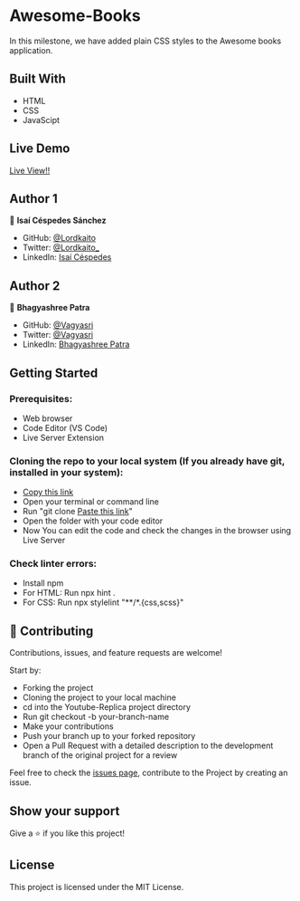 # Awesome-Books

In this milestone, we have added plain CSS styles to the Awesome books application.

## Built With

- HTML
- CSS
- JavaScipt

## Live Demo

[Live View!!](https://lordkaito.github.io/Awesome-books/)

## Author 1
👤 **Isaí Céspedes Sánchez**

- GitHub: [@Lordkaito](https://github.com/Lordkaito)
- Twitter: [@Lordkaito_](https://twitter.com/Lordkaito_)
- LinkedIn: [Isaí Céspedes](https://www.linkedin.com/in/isai-c%C3%A9spedes-4164a51b4/)

## Author 2
👤 **Bhagyashree Patra**

- GitHub: [@Vagyasri](https://github.com/Vagyasri)
- Twitter: [@Vagyasri](https://twitter.com/Vagyasri)
- LinkedIn: [Bhagyashree Patra](https://www.linkedin.com/in/bhagyashree-patra-029bb059/)

## Getting Started

### Prerequisites:

- Web browser
- Code Editor (VS Code)
- Live Server Extension

### Cloning the repo to your local system (If you already have git, installed in your system):

- [Copy this link](https://github.com/Lordkaito/Awesome-books.git)
- Open your terminal or command line
- Run "git clone [Paste this link](https://github.com/Lordkaito/Awesome-books.git)"
- Open the folder with your code editor
- Now You can edit the code and check the changes in the browser using Live Server

### Check linter errors:

- Install npm
- For HTML: Run npx hint .
- For CSS: Run npx stylelint "**/*.{css,scss}"

## 🤝 Contributing

Contributions, issues, and feature requests are welcome!

Start by:

- Forking the project
- Cloning the project to your local machine
- cd into the Youtube-Replica project directory
- Run git checkout -b your-branch-name
- Make your contributions
- Push your branch up to your forked repository
- Open a Pull Request with a detailed description to the development branch of the original project for a review

Feel free to check the [issues page](https://github.com/Lordkaito/Awesome-books/issues), contribute to the Project by creating an issue.


## Show your support

Give a ⭐️ if you like this project!

## License

This project is licensed under the MIT License.

